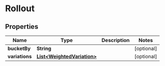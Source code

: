 
# Rollout

## Properties
Name | Type | Description | Notes
------------ | ------------- | ------------- | -------------
**bucketBy** | **String** |  |  [optional]
**variations** | [**List&lt;WeightedVariation&gt;**](WeightedVariation.md) |  |  [optional]



